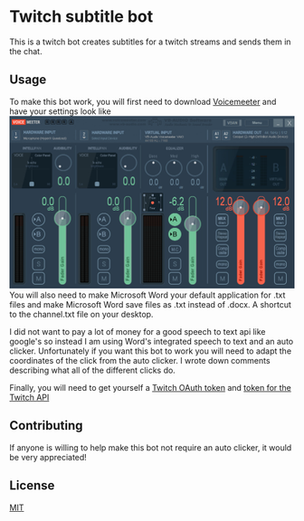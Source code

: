 # Twitch subtitle bot

This is a twitch bot creates subtitles for a twitch streams and sends them in the chat.

## Usage

To make this bot work, you will first need to download [Voicemeeter](https://vb-audio.com/Voicemeeter/) and have your settings look like ![Screenshot](Voicemeeter.png)
You will also need to make Microsoft Word your default application for .txt files and make Microsoft Word save files as .txt instead of .docx. A shortcut to the channel.txt file on your desktop.

I did not want to pay a lot of money for a good speech to text api like google's so instead I am using Word's integrated speech to text and an auto clicker. Unfortunately if you want this bot to work you will need to adapt the coordinates of the click from the auto clicker. I wrote down comments describing what all of the different clicks do.

Finally, you will need to get yourself a [Twitch OAuth token](https://twitchapps.com/tmi/) and [token for the Twitch API](https://twitchtokengenerator.com/)

## Contributing
If anyone is willing to help make this bot not require an auto clicker, it would be very appreciated!

## License
[MIT](https://choosealicense.com/licenses/gpl-3.0/)